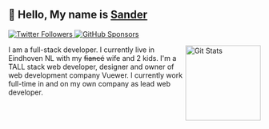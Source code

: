 ## 👋 Hello, My name is [Sander](https://twitter.com/sandervanhooff)

<p>
  <a href="https://twitter.com/sandervanhooff">
    <img alt="Twitter Followers" src="https://img.shields.io/twitter/follow/sandervanhooff?style=for-the-badge&logo=twitter&color=00ACEE">
  </a>

  <a href="https://github.com/sponsors/sandervanh">
    <img alt="GitHub Sponsors" src="https://img.shields.io/static/v1?label=Sponsor&message=%E2%9D%A4&style=for-the-badge&logo=github&color=FF69B4">
  </a>
</p>

<a href="https://github.com/sandervanh"><img alt="Git Stats" src="https://github-readme-stats.vercel.app/api?username=sandervanh&show_icons=true" align="right" height="150" /></a>

I am a full-stack developer. I currently live in Eindhoven NL with my ~~fiancé~~ wife and 2 kids. I'm a TALL stack web developer, designer and owner of web development company Vuewer. I currently work full-time in and on my own company as lead web developer.

